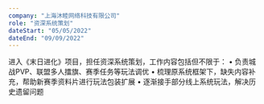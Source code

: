 ```yaml
---
company: "上海沐睦网络科技有限公司"
role: "资深系统策划"
dateStart: "05/05/2022"
dateEnd: "09/09/2022"
---
```


进入《末日进化》项目，担任资深系统策划，工作内容包括但不限于：
• 负责城战PVP、联盟多人擂旗、赛季任务等玩法调优
• 梳理原系统框架下，缺失内容补充，帮助新赛季资料片进行玩法包装扩展
• 逐渐接手部分线上系统玩法，解决历史遗留问题